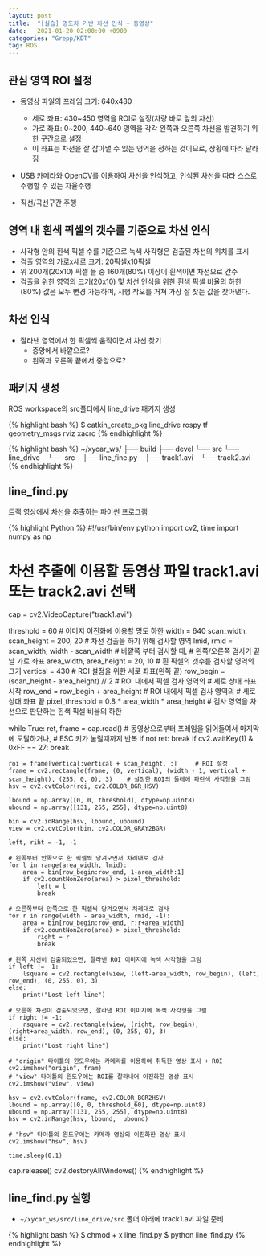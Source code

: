 ```yaml
---
layout: post
title:  "[실습] 명도차 기반 차선 인식 + 동영상"
date:   2021-01-20 02:00:00 +0900
categories: "Grepp/KDT"
tag: ROS
---
```


## 관심 영역 ROI 설정

- 동영상 파일의 프레임 크기: 640x480
    - 세로 좌표: 430~450 영역을 ROI로 설정(차량 바로 앞의 차선)
    - 가로 좌표: 0~200, 440~640 영역을 각각 왼쪽과 오른쪽 차선을 발견하기 위한 구간으로 설정
    - 이 좌표는 차선을 잘 잡아낼 수 있는 영역을 정하는 것이므로, 상황에 따라 달라짐

- USB 카메라와 OpenCV를 이용하여 차선을 인식하고, 인식된 차선을 따라 스스로 주행할 수 있는 자율주행
- 직선/곡선구간 주행



## 영역 내 흰색 픽셀의 갯수를 기준으로 차선 인식

- 사각형 안의 흰색 픽셀 수를 기준으로 녹색 사각형은 검출된 차선의 위치를 표시
- 검출 영역의 가로x세로 크기: 20픽셀x10픽셀
- 위 200개(20x10) 픽셀 들 중 160개(80%) 이상이 흰색이면 차선으로 간주
- 검출을 위한 영역의 크기(20x10) 및 차선 인식을 위한 흰색 픽셀 비율의 하한(80%) 값은 모두 변경 가능하며, 시행 착오를 거쳐 가장 잘 찾는 값을 찾아낸다.



## 차선 인식

- 잘라낸 영역에서 한 픽셀씩 움직이면서 차선 찾기
    - 중앙에서 바깥으로?
    - 왼쪽과 오른쪽 끝에서 중앙으로?



## 패키지 생성

ROS workspace의 src폴더에서 line_drive 패키지 생성

{% highlight bash %}
$ catkin_create_pkg line_drive rospy tf geometry_msgs rviz xacro
{% endhighlight %}

{% highlight bash %}
~/xycar_ws/
├── build
├── devel
└── src
    └── line_drive
        └── src
            ├── line_fine.py
            ├── track1.avi
            └── track2.avi
{% endhighlight %}



## line_find.py

트랙 영상에서 차선을 추출하는 파이썬 프로그램

{% highlight Python %}
#!/usr/bin/env python
import cv2, time
import numpy as np

# 차선 추출에 이용할 동영상 파일 track1.avi 또는 track2.avi 선택
cap = cv2.VideoCapture("track1.avi")

threshold = 60      # 이미지 이진화에 이용할 명도 하한
width = 640
scan_width, scan_height = 200, 20   # 차선 검출을 하기 위해 검사할 영역
lmid, rmid = scan_width, width - scan_width     # 바깥쪽 부터 검사할 때,
                                                # 왼쪽/오른쪽 검사가 끝날 가로 좌표
area_width, area_height = 20, 10    # 흰 픽셀의 갯수를 검사할 영역의 크기
vertical = 430      # ROI 설정을 위한 세로 좌표(왼쪽 끝)
row_begin = (scan_height - area_height) // 2    # ROI 내에서 픽셀 검사 영역의
                                                # 세로 상대 좌표 시작
row_end = row_begin + area_height               # ROI 내에서 픽셀 검사 영역의
                                                # 세로 상대 좌표 끝
pixel_threshold = 0.8 * area_width * area_height    # 검사 영역을 차선으로 판단하는 흰색 픽셀 비율의 하한

while True:
    ret, frame = cap.read()
    # 동영상으로부터 프레임을 읽어들여서 마지막에 도달하거나,
    # ESC 키가 눌릴때까지 반복
    if not ret:
        break
    if cv2.waitKey(1) & 0xFF == 27:
        break

    roi = frame[vertical:vertical + scan_height, :]     # ROI 설정
    frame = cv2.rectangle(frame, (0, vertical), (width - 1, vertical + scan_height), (255, 0, 0), 3)    # 설정한 ROI의 둘레에 파란색 사각형을 그림
    hsv = cv2.cvtColor(roi, cv2.COLOR_BGR_HSV)

    lbound = np.array([0, 0, threshold], dtype=np.uint8)
    ubound = np.array([131, 255, 255], dtype=np.uint8)

    bin = cv2.inRange(hsv, lbound, ubound)
    view = cv2.cvtColor(bin, cv2.COLOR_GRAY2BGR)

    left, riht = -1, -1

    # 왼쪽부터 안쪽으로 한 픽셀씩 당겨오면서 차례대로 검사
    for l in range(area_width, lmid):
        area = bin[row_begin:row_end, 1-area_width:1]
        if cv2.countNonZero(area) > pixel_threshold:
            left = l
            break
    
    # 오른쪽부터 안쪽으로 한 픽셀씩 당겨오면서 차례대로 검사
    for r in range(width - area_width, rmid, -1):
        area = bin[row_begin:row_end, r:r+area_width]
        if cv2.countNonZero(area) > pixel_threshold:
            right = r
            break
    
    # 왼쪽 차선이 검출되었으면, 잘라낸 ROI 이미지에 녹색 사각형을 그림
    if left != -1:
        lsquare = cv2.rectangle(view, (left-area_width, row_begin), (left, row_end), (0, 255, 0), 3)
    else:
        print("Lost left line")
        
    # 오른쪽 차선이 검출되었으면, 잘라낸 ROI 이미지에 녹색 사각형을 그림
    if right != -1:
        rsquare = cv2.rectangle(view, (right, row_begin), (right+area_width, row_end), (0, 255, 0), 3)
    else:
        print("Lost right line")
    
    # "origin" 타이틀의 윈도우에는 카메라를 이용하여 취득한 영상 표시 + ROI
    cv2.imshow("origin", fram)
    # "view" 타이틀의 윈도우에는 ROI를 잘라내어 이진화한 영상 표시
    cv2.imshow("view", view)

    hsv = cv2.cvtColor(frame, cv2.COLOR_BGR2HSV)
    lbound = np.array([0, 0, threshold_60], dtype=np.uint8)
    ubound = np.array([131, 255, 255], dtype=np.uint8)
    hsv = cv2.inRange(hsv, lbound,  ubound)

    # "hsv" 타이틀의 윈도우에는 카메라 영상의 이진화한 영상 표시
    cv2.imshow("hsv", hsv)

    time.sleep(0.1)

cap.release()
cv2.destoryAllWindows()
{% endhighlight %}



## line_find.py 실행

- `~/xycar_ws/src/line_drive/src` 폴더 아래에 track1.avi 파일 준비

{% highlight bash %}
$ chmod + x line_find.py
$ python line_find.py
{% endhighlight %}
